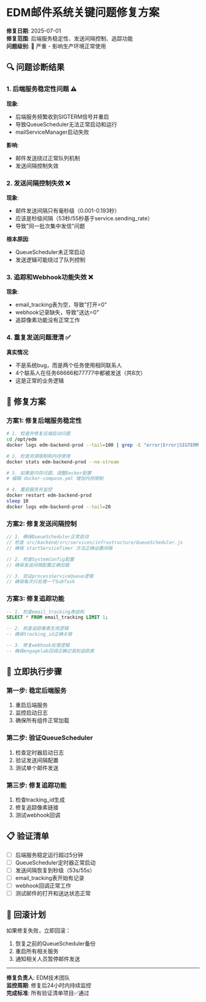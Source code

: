 # EDM邮件系统关键问题修复方案

**修复日期**: 2025-07-01  
**修复范围**: 后端服务稳定性、发送间隔控制、追踪功能  
**问题级别**: 🚨 严重 - 影响生产环境正常使用

## 🔍 问题诊断结果

### 1. 后端服务稳定性问题 ⚠️
**现象**: 
- 后端服务频繁收到SIGTERM信号并重启
- 导致QueueScheduler无法正常启动和运行
- mailServiceManager启动失败

**影响**: 
- 邮件发送绕过正常队列机制
- 发送间隔控制失效

### 2. 发送间隔控制失效 ❌
**现象**:
- 邮件发送间隔只有毫秒级（0.001-0.193秒）
- 应该是秒级间隔（53秒/55秒基于service.sending_rate）
- 导致"同一批次集中发信"问题

**根本原因**:
- QueueScheduler未正常启动
- 发送逻辑可能绕过了队列控制

### 3. 追踪和Webhook功能失效 ❌
**现象**:
- email_tracking表为空，导致"打开=0"
- webhook记录缺失，导致"送达=0" 
- 追踪像素功能没有正常工作

### 4. 重复发送问题澄清 ✅
**真实情况**: 
- 不是系统bug，而是两个任务使用相同联系人
- 4个联系人在任务66666和77777中都被发送（共8次）
- 这是正常的业务逻辑

## 🔧 修复方案

### 方案1: 修复后端服务稳定性
```bash
# 1. 检查并修复后端启动问题
cd /opt/edm
docker logs edm-backend-prod --tail=100 | grep -E "error|Error|SIGTERM|exit"

# 2. 检查资源限制和内存使用
docker stats edm-backend-prod --no-stream

# 3. 如果是内存问题，调整Docker配置
# 编辑 docker-compose.yml 增加内存限制

# 4. 重启服务并监控
docker restart edm-backend-prod
sleep 10
docker logs edm-backend-prod --tail=20
```

### 方案2: 修复发送间隔控制
```javascript
// 1. 确保QueueScheduler正常启动
// 检查 src/backend/src/services/infrastructure/QueueScheduler.js
// 确保 startServiceTimer 方法正确设置间隔

// 2. 检查SystemConfig配置
// 确保发送间隔配置正确加载

// 3. 验证processServiceQueue逻辑
// 确保每次只处理一个SubTask
```

### 方案3: 修复追踪功能
```sql
-- 1. 检查email_tracking表结构
SELECT * FROM email_tracking LIMIT 1;

-- 2. 检查追踪像素生成逻辑
-- 确保tracking_id正确关联

-- 3. 修复webhook处理逻辑
-- 确保engagelab回调正确记录到追踪表
```

## 🚀 立即执行步骤

### 第一步: 稳定后端服务
1. 重启后端服务
2. 监控启动日志
3. 确保所有组件正常加载

### 第二步: 验证QueueScheduler
1. 检查定时器启动日志
2. 验证发送间隔配置
3. 测试单个邮件发送

### 第三步: 修复追踪功能
1. 检查tracking_id生成
2. 修复追踪像素链接
3. 测试webhook回调

## 📋 验证清单

- [ ] 后端服务稳定运行超过5分钟
- [ ] QueueScheduler定时器正常启动
- [ ] 发送间隔恢复到秒级（53s/55s）
- [ ] email_tracking表开始有记录
- [ ] webhook回调正常工作
- [ ] 测试邮件的打开和送达状态正常

## 🔄 回滚计划

如果修复失败，立即回滚：
1. 恢复之前的QueueScheduler备份
2. 重启所有相关服务
3. 通知相关人员暂停邮件发送

---

**修复负责人**: EDM技术团队  
**监控周期**: 修复后24小时内持续监控  
**完成标准**: 所有验证清单项目✅通过 